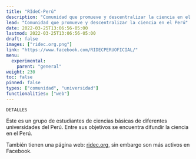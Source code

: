 ```yaml
---
title: "RIdeC-Perú"
description: "Comunidad que promueve y descentralizar la ciencia en el Perú"
lead: "Comunidad que promueve y descentralizar la ciencia en el Perú"
date: 2022-03-25T13:06:56-05:00
lastmod: 2022-03-25T13:06:56-05:00
draft: false
images: ["ridec.org.png"]
link: "https://www.facebook.com/RIDECPERUOFICIAL/"
menu:
  experimental:
    parent: "general"
weight: 230
toc: false
pinned: false
types: ["comunidad", "universidad"]
functionalities: ["web"]
---
```


```text
DETALLES
```

Este es un grupo de estudiantes de ciencias básicas de diferentes universidades del Perú. Entre sus objetivos se encuentra difundir la ciencia en el Perú.

También tienen una página web: [ridec.org](https://www.ridec.org/), sin embargo son más activos en Facebook.